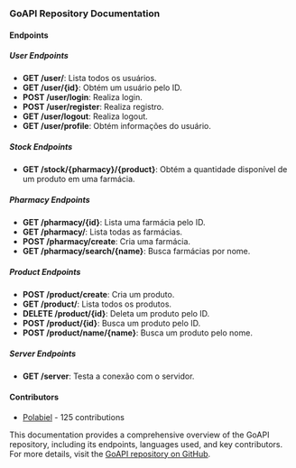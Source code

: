 ### GoAPI Repository Documentation

#### Endpoints

##### User Endpoints
- **GET /user/**: Lista todos os usuários.
- **GET /user/{id}**: Obtém um usuário pelo ID.
- **POST /user/login**: Realiza login.
- **POST /user/register**: Realiza registro.
- **GET /user/logout**: Realiza logout.
- **GET /user/profile**: Obtém informações do usuário.

##### Stock Endpoints
- **GET /stock/{pharmacy}/{product}**: Obtém a quantidade disponível de um produto em uma farmácia.

##### Pharmacy Endpoints
- **GET /pharmacy/{id}**: Lista uma farmácia pelo ID.
- **GET /pharmacy/**: Lista todas as farmácias.
- **POST /pharmacy/create**: Cria uma farmácia.
- **GET /pharmacy/search/{name}**: Busca farmácias por nome.

##### Product Endpoints
- **POST /product/create**: Cria um produto.
- **GET /product/**: Lista todos os produtos.
- **DELETE /product/{id}**: Deleta um produto pelo ID.
- **POST /product/{id}**: Busca um produto pelo ID.
- **POST /product/name/{name}**: Busca um produto pelo nome.

##### Server Endpoints
- **GET /server**: Testa a conexão com o servidor.

#### Contributors
- [Polabiel](https://github.com/Polabiel) - 125 contributions

This documentation provides a comprehensive overview of the GoAPI repository, including its endpoints, languages used, and key contributors. For more details, visit the [GoAPI repository on GitHub](https://github.com/gohealthnow/GoAPI).
